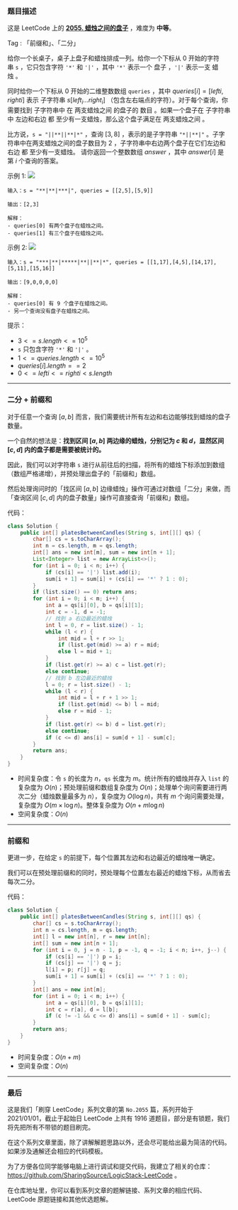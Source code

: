 ### 题目描述

这是 LeetCode 上的 **[2055. 蜡烛之间的盘子](https://leetcode-cn.com/problems/plates-between-candles/solution/gong-shui-san-xie-er-fen-qian-zhui-he-yu-0qt0/)** ，难度为 **中等**。

Tag : 「前缀和」、「二分」



给你一个长桌子，桌子上盘子和蜡烛排成一列。给你一个下标从 $0$ 开始的字符串 `s` ，它只包含字符 `'*'` 和 `'|'` ，其中 `'*'` 表示一个 盘子 ，`'|'` 表示一支 蜡烛 。

同时给你一个下标从 $0$ 开始的二维整数数组 `queries` ，其中 $queries[i] = [lefti, righti]$ 表示 子字符串 $s[left_i...right_i]$ （包含左右端点的字符）。对于每个查询，你需要找到 子字符串中 在 两支蜡烛之间 的盘子的 数目 。如果一个盘子在 子字符串中 左边和右边 都 至少有一支蜡烛，那么这个盘子满足在 两支蜡烛之间 。

比方说，`s = "||**||**|*"` ，查询 $[3, 8]$ ，表示的是子字符串 `"*||**|"` 。子字符串中在两支蜡烛之间的盘子数目为 $2$ ，子字符串中右边两个盘子在它们左边和右边 都 至少有一支蜡烛。
请你返回一个整数数组 $answer$ ，其中 $answer[i]$ 是第 $i$ 个查询的答案。

示例 1:
![](https://assets.leetcode.com/uploads/2021/10/04/ex-1.png)
```
输入：s = "**|**|***|", queries = [[2,5],[5,9]]

输出：[2,3]

解释：
- queries[0] 有两个盘子在蜡烛之间。
- queries[1] 有三个盘子在蜡烛之间。
```
示例 2:
![](https://assets.leetcode.com/uploads/2021/10/04/ex-2.png)
```
输入：s = "***|**|*****|**||**|*", queries = [[1,17],[4,5],[14,17],[5,11],[15,16]]

输出：[9,0,0,0,0]

解释：
- queries[0] 有 9 个盘子在蜡烛之间。
- 另一个查询没有盘子在蜡烛之间。
```

提示：
* $3 <= s.length <= 10^5$
* `s` 只包含字符 `'*'` 和 `'|'` 。
* $1 <= queries.length <= 10^5$
* $queries[i].length == 2$
* $0 <= lefti <= righti < s.length$

---

### 二分 + 前缀和

对于任意一个查询 $[a, b]$ 而言，我们需要统计所有左边和右边能够找到蜡烛的盘子数量。

一个自然的想法是：**找到区间 $[a, b]$ 两边缘的蜡烛，分别记为 $c$ 和 $d$，显然区间 $[c, d]$ 内的盘子都是需要被统计的。**

因此，我们可以对字符串 `s` 进行从前往后的扫描，将所有的蜡烛下标添加到数组（数组严格递增），并预处理出盘子的「前缀和」数组。

然后处理询问时的「找区间 $[a, b]$ 边缘蜡烛」操作可通过对数组「二分」来做，而「查询区间 $[c, d]$ 内的盘子数量」操作可直接查询「前缀和」数组。

代码：
```java
class Solution {
    public int[] platesBetweenCandles(String s, int[][] qs) {
        char[] cs = s.toCharArray();
        int n = cs.length, m = qs.length;
        int[] ans = new int[m], sum = new int[n + 1];
        List<Integer> list = new ArrayList<>();
        for (int i = 0; i < n; i++) {
            if (cs[i] == '|') list.add(i);
            sum[i + 1] = sum[i] + (cs[i] == '*' ? 1 : 0);
        }
        if (list.size() == 0) return ans;
        for (int i = 0; i < m; i++) {
            int a = qs[i][0], b = qs[i][1];
            int c = -1, d = -1;
            // 找到 a 右边最近的蜡烛
            int l = 0, r = list.size() - 1;
            while (l < r) {
                int mid = l + r >> 1;
                if (list.get(mid) >= a) r = mid;
                else l = mid + 1;
            }
            if (list.get(r) >= a) c = list.get(r);
            else continue;
            // 找到 b 左边最近的蜡烛
            l = 0; r = list.size() - 1;
            while (l < r) {
                int mid = l + r + 1 >> 1;
                if (list.get(mid) <= b) l = mid;
                else r = mid - 1;
            }
            if (list.get(r) <= b) d = list.get(r);
            else continue;
            if (c <= d) ans[i] = sum[d + 1] - sum[c];
        }
        return ans;
    }
}
```
* 时间复杂度：令 `s` 的长度为 $n$，`qs` 长度为 $m$。统计所有的蜡烛并存入 `list` 的复杂度为 $O(n)$；预处理前缀和数组复杂度为 $O(n)$；处理单个询问需要进行两次二分（蜡烛数量最多为 $n$），复杂度为 $O(\log{n})$，共有 $m$ 个询问需要处理，复杂度为 $O(m \times \log{n})$。整体复杂度为 $O(n + m\log{n})$
* 空间复杂度：$O(n)$

---

### 前缀和 

更进一步，在给定 `s` 的前提下，每个位置其左边和右边最近的蜡烛唯一确定。

我们可以在预处理前缀和的同时，预处理每个位置左右最近的蜡烛下标，从而省去每次二分。

代码：
```java
class Solution {
    public int[] platesBetweenCandles(String s, int[][] qs) {
        char[] cs = s.toCharArray();
        int n = cs.length, m = qs.length;
        int[] l = new int[n], r = new int[n];
        int[] sum = new int[n + 1];
        for (int i = 0, j = n - 1, p = -1, q = -1; i < n; i++, j--) {
            if (cs[i] == '|') p = i;
            if (cs[j] == '|') q = j;
            l[i] = p; r[j] = q;
            sum[i + 1] = sum[i] + (cs[i] == '*' ? 1 : 0);
        }
        int[] ans = new int[m];
        for (int i = 0; i < m; i++) {
            int a = qs[i][0], b = qs[i][1];
            int c = r[a], d = l[b];
            if (c != -1 && c <= d) ans[i] = sum[d + 1] - sum[c];
        }
        return ans;
    }
}
```
* 时间复杂度：$O(n + m)$
* 空间复杂度：$O(n)$

---

### 最后

这是我们「刷穿 LeetCode」系列文章的第 `No.2055` 篇，系列开始于 2021/01/01，截止于起始日 LeetCode 上共有 1916 道题目，部分是有锁题，我们将先把所有不带锁的题目刷完。

在这个系列文章里面，除了讲解解题思路以外，还会尽可能给出最为简洁的代码。如果涉及通解还会相应的代码模板。

为了方便各位同学能够电脑上进行调试和提交代码，我建立了相关的仓库：https://github.com/SharingSource/LogicStack-LeetCode 。

在仓库地址里，你可以看到系列文章的题解链接、系列文章的相应代码、LeetCode 原题链接和其他优选题解。

